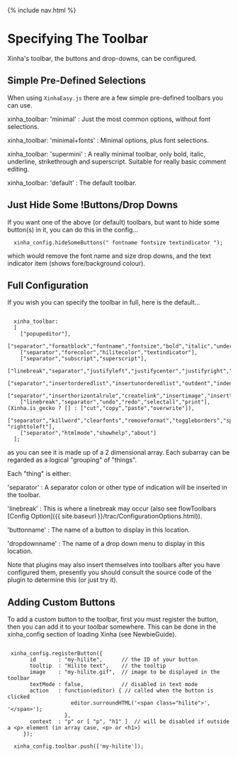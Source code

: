 {% include nav.html %}

# Specifying The Toolbar

Xinha's toolbar, the buttons and drop-downs, can be configured.

## Simple Pre-Defined Selections

When using `XinhaEasy.js` there are a few simple pre-defined toolbars you can use.

  xinha_toolbar: 'minimal'
  :    Just the most common options, without font selections.

  xinha_toolbar: 'minimal+fonts'
  :    Minimal options, plus font selections.

  xinha_toolbar: 'supermini'
  :    A really minimal toolbar, only bold, italic, underline, strikethrough and superscript.  Suitable for really basic comment editing.

  xinha_toolbar: 'default'
  :    The default toolbar.

## Just Hide Some !Buttons/Drop Downs

If you want one of the above (or default) toolbars, but want to hide some button(s) in it, you can do this in the config...


```
  xinha_config.hideSomeButtons(" fontname fontsize textindicator ");
```


which would remove the font name and size drop downs, and the text indicator item (shows fore/background colour).

## Full Configuration

If you wish you can specify the toolbar in full, here is the default...


```

  xinha_toolbar: 
  [
    ["popupeditor"],
    ["separator","formatblock","fontname","fontsize","bold","italic","underline","strikethrough"],
    ["separator","forecolor","hilitecolor","textindicator"],
    ["separator","subscript","superscript"],
    ["linebreak","separator","justifyleft","justifycenter","justifyright","justifyfull"],
    ["separator","insertorderedlist","insertunorderedlist","outdent","indent"],
    ["separator","inserthorizontalrule","createlink","insertimage","inserttable"],
    ["linebreak","separator","undo","redo","selectall","print"], (Xinha.is_gecko ? [] : ["cut","copy","paste","overwrite"]),
    ["separator","killword","clearfonts","removeformat","toggleborders","splitblock","lefttoright", "righttoleft"],
    ["separator","htmlmode","showhelp","about"]
  ];

```


as you can see it is made up of a 2 dimensional array.  Each subarray can be regarded as a logical "grouping" of "things".  

Each "thing" is either:

  'separator'
  :    A separator colon or other type of indication will be inserted in the toolbar.

  'linebreak'
  :    This is where a linebreak may occur (also see flowToolbars [Config Option]({{ site.baseurl }}/trac/ConfigurationOptions.html)).

  'buttonname'
  :    The name of a button to display in this location.

  'dropdownname'
  :    The name of a drop down menu to display in this location.

Note that plugins may also insert themselves into toolbars after you have configured them, presently you should consult the source code of the plugin to determine this (or just try it).

## Adding Custom Buttons

To add a custom button to the toolbar, first you must register the button, then you can add it to your toolbar somewhere.  This can be done in the xinha_config section of loading Xinha (see NewbieGuide).


```

 xinha_config.registerButton({
       id       : "my-hilite",      // the ID of your button
       tooltip  : "Hilite text",    // the tooltip
       image    : "my-hilite.gif",  // image to be displayed in the toolbar
       textMode : false,            // disabled in text mode
       action   : function(editor) { // called when the button is clicked
                    editor.surroundHTML('<span class="hilite">', '</span>');
                  },
       context  : "p" or [ "p", "h1" ]  // will be disabled if outside a <p> element (in array case, <p> or <h1>)
     });

  xinha_config.toolbar.push(['my-hilite']);

```




